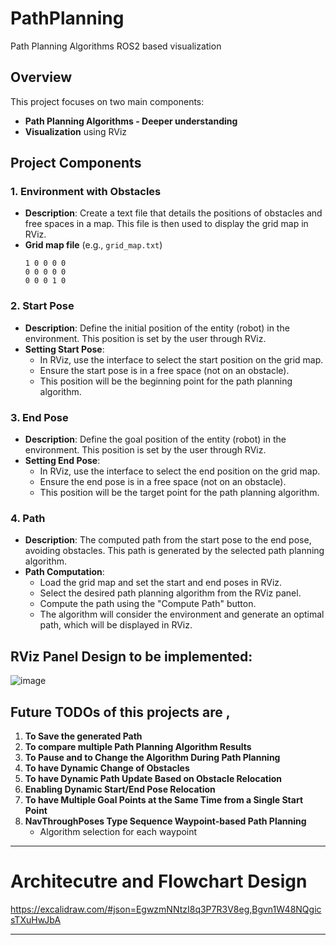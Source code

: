 # PathPlanning
Path Planning Algorithms ROS2 based visualization

## Overview
This project focuses on two main components: 
- **Path Planning Algorithms -  Deeper understanding**
- **Visualization** using RViz

## Project Components

### 1. Environment with Obstacles
  - **Description**: Create a text file that details the positions of obstacles and free spaces in a map. This file is then used to display the grid map in RViz.
  - **Grid map file** (e.g., `grid_map.txt`)
    ```
    1 0 0 0 0
    0 0 0 0 0
    0 0 0 1 0
    ```

### 2. Start Pose
  - **Description**: Define the initial position of the entity (robot) in the environment. This position is set by the user through RViz.
  - **Setting Start Pose**: 
    - In RViz, use the interface to select the start position on the grid map.
    - Ensure the start pose is in a free space (not on an obstacle).
    - This position will be the beginning point for the path planning algorithm.

### 3. End Pose
  - **Description**: Define the goal position of the entity (robot) in the environment. This position is set by the user through RViz.
  - **Setting End Pose**: 
    - In RViz, use the interface to select the end position on the grid map.
    - Ensure the end pose is in a free space (not on an obstacle).
    - This position will be the target point for the path planning algorithm.

### 4. Path
  - **Description**: The computed path from the start pose to the end pose, avoiding obstacles. This path is generated by the selected path planning algorithm.
  - **Path Computation**: 
    - Load the grid map and set the start and end poses in RViz.
    - Select the desired path planning algorithm from the RViz panel.
    - Compute the path using the "Compute Path" button.
    - The algorithm will consider the environment and generate an optimal path, which will be displayed in RViz.

## RViz Panel Design to be implemented:

![image](https://github.com/user-attachments/assets/f8232298-7df8-4075-9d58-2b497d54ffe8)


## Future TODOs of this projects are , 
1. **To Save the  generated Path**
2. **To compare multiple Path Planning Algorithm Results**
3. **To Pause and to Change the Algorithm During Path Planning**
4. **To have Dynamic Change of Obstacles**
5. **To have Dynamic Path Update Based on Obstacle Relocation**
6. **Enabling Dynamic Start/End Pose Relocation**
7. **To have Multiple Goal Points at the Same Time from a Single Start Point**
8. **NavThroughPoses Type Sequence Waypoint-based Path Planning**
    - Algorithm selection for each waypoint

---

# Architecutre and Flowchart Design
https://excalidraw.com/#json=EgwzmNNtzI8q3P7R3V8eg,Bgvn1W48NQgicsTXuHwJbA

---

